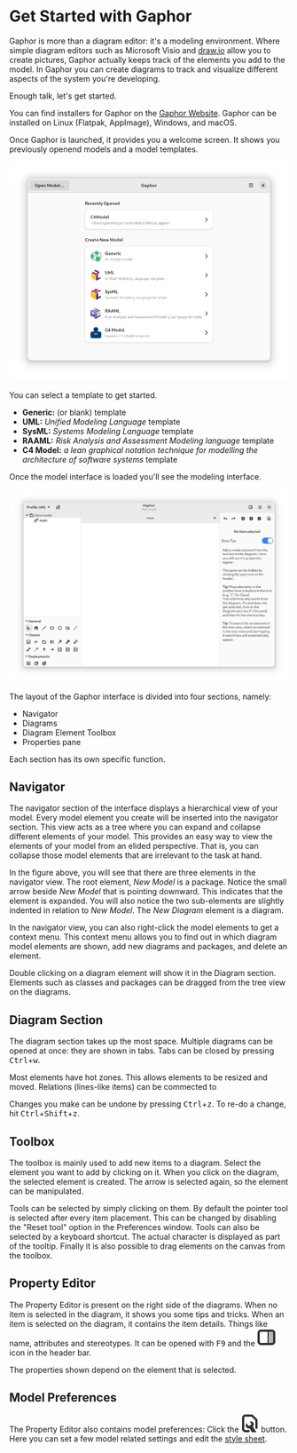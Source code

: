 # Get Started with Gaphor

Gaphor is more than a diagram editor: it's a modeling environment.
Where simple diagram editors such as Microsoft Visio and [draw.io](https://draw.io)
allow you to create pictures, Gaphor actually keeps track of the elements you add
to the model. In Gaphor you can create diagrams to track and visualize different aspects
of the system you're developing.

Enough talk, let's get started.

You can find installers for Gaphor on the [Gaphor Website](https://gaphor.org/download). Gaphor can be installed on
Linux (Flatpak, AppImage), Windows, and macOS.

Once Gaphor is launched, it provides you a welcome screen.
It shows you previously openend models and a model templates.

![welcome screen](images/getting-started-greeter.png)

You can select a template to get started.

- **Generic:** (or blank) template
- **UML:** *Unified Modeling Language* template
- **SysML:** *Systems Modeling Language* template
- **RAAML:** *Risk Analysis and Assessment Modeling language* template
- **C4 Model:** *a lean graphical notation technique for modelling the architecture of software systems* template

Once the model interface is loaded you'll see the modeling interface.

![new model](images/getting-started-new-model.png)

The layout of the Gaphor interface is divided into four sections,
namely:

- Navigator
- Diagrams
- Diagram Element Toolbox
- Properties pane

Each section has its own specific function.

## Navigator

The navigator section of the interface displays a hierarchical view of
your model. Every model element you create will be inserted into the
navigator section. This view acts as a tree where you can expand and
collapse different elements of your model. This provides an easy way to
view the elements of your model from an elided perspective. That is, you
can collapse those model elements that are irrelevant to the task at
hand.

In the figure above, you will see that there are three elements in
the navigator view. The root element, _New Model_ is a package. Notice
the small arrow beside _New Model_ that is pointing downward. This
indicates that the element is expanded. You will also notice the two
sub-elements are slightly indented in relation to _New Model_.
The _New Diagram_ element is a diagram.

In the navigator view, you can also right-click the model elements to
get a context menu. This context menu allows you to find out in which
diagram model elements are shown, add new diagrams and packages, and
delete an element.

Double clicking on a diagram element will show it in the Diagram
section. Elements such as classes and packages can be dragged from the
tree view on the diagrams.

## Diagram Section

The diagram section takes up the most space. Multiple diagrams can be
opened at once: they are shown in tabs. Tabs can be closed  by pressing <kbd>Ctrl</kbd>+<kbd>w</kbd>.

Most elements have hot zones. This allows elements to be resized and moved.
Relations (lines-like items) can be commected to

Changes you make can be undone by pressing <kbd>Ctrl</kbd>+<kbd>z</kbd>. To re-do a change, hit
<kbd>Ctrl</kbd>+<kbd>Shift</kbd>+<kbd>z</kbd>.

## Toolbox

The toolbox is mainly used to add new items to a diagram. Select
the element you want to add by clicking on it. When you click on the
diagram, the selected element is created. The arrow is selected again,
so the element can be manipulated.

Tools can be selected by simply clicking on them. By default the pointer
tool is selected after every item placement. This can be changed by
disabling the "Reset tool" option in the Preferences window. Tools can
also be selected by a keyboard shortcut. The actual character is displayed
as part of the tooltip. Finally it is also possible to drag elements on the
canvas from the toolbox.

## Property Editor

The Property Editor is present on the right side of the diagrams.
When no item is selected in the diagram, it shows you some tips and tricks.
When an item is selected on the diagram, it contains the item details.
Things like name, attributes and stereotypes. It can be opened with
<kbd>F9</kbd> and the ![sidebar-show-right-symbolic](images/sidebar-show-right-symbolic.svg) icon in the header bar.

The properties shown depend on the element that is selected.

## Model Preferences

The Property Editor also contains model preferences: Click the ![document-properties-symbolic](images/document-properties-symbolic.svg)
button. Here you can set a few model related settings and edit the [style sheet](style_sheets).

